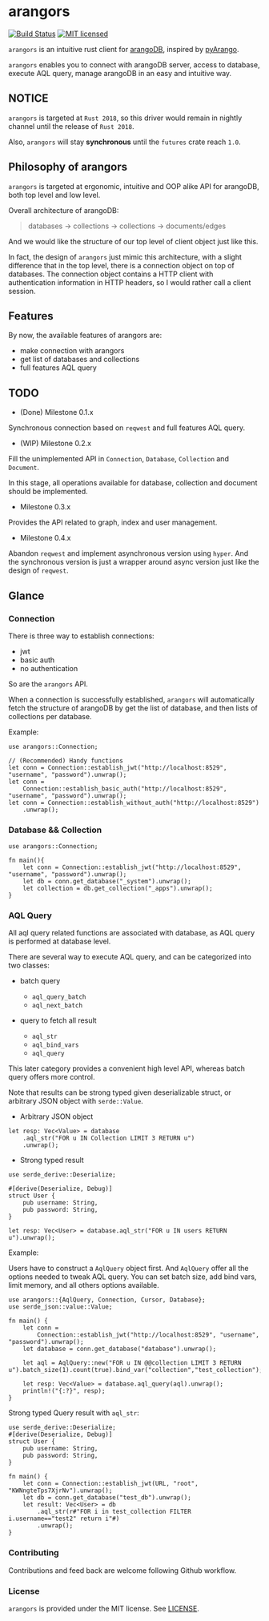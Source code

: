 # arangors

[![Build Status](https://travis-ci.org/Guoli-Lyu/arangors.svg?branch=master)](https://travis-ci.org/Guoli-Lyu/arangors)
[![MIT licensed](https://img.shields.io/badge/license-MIT-blue.svg)](./LICENSE)

`arangors` is an intuitive rust client for [arangoDB](https://www.arangodb.com/),
inspired by [pyArango](https://github.com/tariqdaouda/pyArango).

`arangors` enables you to connect with arangoDB server, access to database,
execute AQL query, manage arangoDB in an easy and intuitive way.

## NOTICE

`arangors` is targeted at `Rust 2018`, so this driver would remain in
nightly channel until the release of `Rust 2018`.

Also, `arangors` will stay **synchronous** until the `futures` crate reach
`1.0`.

## Philosophy of arangors

`arangors` is targeted at ergonomic, intuitive and OOP alike API for arangoDB,
both top level and low level.

Overall architecture of arangoDB:

> databases -> collections -> collections -> documents/edges

And we would like the structure of our top level of client object just like
this.

In fact, the design of `arangors` just mimic this architecture, with a
slight difference that in the top level, there is a connection object on top
of databases. The connection object contains a HTTP client with
authentication information in HTTP headers, so I would rather call a client
session.

## Features

By now, the available features of arangors are:

- make connection with arangors
- get list of databases and collections
- full features AQL query

## TODO

- (Done) Milestone 0.1.x

Synchronous connection based on `reqwest` and full features AQL query.

- (WIP) Milestone 0.2.x

Fill the unimplemented API in `Connection`, `Database`, `Collection` and `Document`.

In this stage, all operations available for database, collection and document should be implemented.

- Milestone 0.3.x

Provides the API related to graph, index and user management.

- Milestone 0.4.x

Abandon `reqwest` and implement asynchronous version using `hyper`.
And the synchronous version is just a wrapper around async version just like the design of `reqwest`.

## Glance

### Connection

There is three way to establish connections:

- jwt
- basic auth
- no authentication

So are the `arangors` API.

When a connection is successfully established,
`arangors` will automatically fetch the structure of arangoDB
by get the list of database, and then lists of collections per database.

Example:

```rust,ignore
use arangors::Connection;

// (Recommended) Handy functions
let conn = Connection::establish_jwt("http://localhost:8529", "username", "password").unwrap();
let conn =
    Connection::establish_basic_auth("http://localhost:8529", "username", "password").unwrap();
let conn = Connection::establish_without_auth("http://localhost:8529")
    .unwrap();
```

### Database && Collection

```rust, ignore
use arangors::Connection;

fn main(){
    let conn = Connection::establish_jwt("http://localhost:8529", "username", "password").unwrap();
    let db = conn.get_database("_system").unwrap();
    let collection = db.get_collection("_apps").unwrap();
}
```

### AQL Query

All aql query related functions are associated with database, as AQL query
is performed at database level.

There are several way to execute AQL query, and can be categorized into two
classes:

- batch query

  - `aql_query_batch`
  - `aql_next_batch`

- query to fetch all result
  - `aql_str`
  - `aql_bind_vars`
  - `aql_query`

This later category provides a convenient high level API, whereas batch
query offers more control.

Note that results can be strong typed given deserializable struct, or
arbitrary JSON object with `serde::Value`.

- Arbitrary JSON object

```rust, ignore
let resp: Vec<Value> = database
    .aql_str("FOR u IN Collection LIMIT 3 RETURN u")
    .unwrap();
```

- Strong typed result

```rust, ignore
use serde_derive::Deserialize;

#[derive(Deserialize, Debug)]
struct User {
    pub username: String,
    pub password: String,
}

let resp: Vec<User> = database.aql_str("FOR u IN users RETURN u").unwrap();
```

Example:

Users have to construct a `AqlQuery` object first. And `AqlQuery` offer all
the options needed to tweak AQL query. You can set batch size, add bind
vars, limit memory, and all others
options available.

```rust,ignore
use arangors::{AqlQuery, Connection, Cursor, Database};
use serde_json::value::Value;

fn main() {
    let conn =
        Connection::establish_jwt("http://localhost:8529", "username", "password").unwrap();
    let database = conn.get_database("database").unwrap();

    let aql = AqlQuery::new("FOR u IN @@collection LIMIT 3 RETURN u").batch_size(1).count(true).bind_var("collection","test_collection");

    let resp: Vec<Value> = database.aql_query(aql).unwrap();
    println!("{:?}", resp);
}
```

Strong typed Query result with `aql_str`:

```rust, ignore
use serde_derive::Deserialize;
#[derive(Deserialize, Debug)]
struct User {
    pub username: String,
    pub password: String,
}

fn main() {
    let conn = Connection::establish_jwt(URL, "root", "KWNngteTps7XjrNv").unwrap();
    let db = conn.get_database("test_db").unwrap();
    let result: Vec<User> = db
        .aql_str(r#"FOR i in test_collection FILTER i.username=="test2" return i"#)
        .unwrap();
}
```

### Contributing

Contributions and feed back are welcome following Github workflow.

### License

`arangors` is provided under the MIT license. See [LICENSE](./LICENSE).
